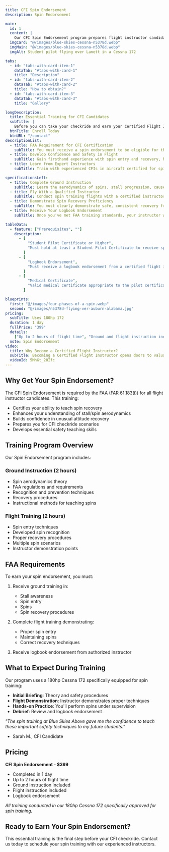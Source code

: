 ```yaml
---
title: CFI Spin Endorsement
description: Spin Endorsement

main:
  id: 1
  content: |
    Our CFI Spin Endorsement program prepares flight instructor candidates to safely teach spin recovery techniques, meeting FAA requirements for CFI certification.
  imgCard: "@/images/blue-skies-cessna-n5378d.webp"
  imgMain: "@/images/blue-skies-cessna-n5378d.webp"
  imgAlt: Student pilot flying over Lanett in a Cessna 172

tabs:
  - id: "tabs-with-card-item-1"
    dataTab: "#tabs-with-card-1"
    title: "Description"
  - id: "tabs-with-card-item-2"
    dataTab: "#tabs-with-card-2"
    title: "How to obtain?"
  - id: "tabs-with-card-item-3"
    dataTab: "#tabs-with-card-3"
    title: "Gallery"

longDescription:
  title: Essential Training for CFI Candidates
  subTitle: |
    Before you can take your checkride and earn your Certified Flight Instructor certificate, you’ll need a spin endorsement in your logbook—proof that you’re trained, competent, and confident in handling one of aviation’s most dynamic flight maneuvers. At Blue Skies Above, we make the process straightforward and stress-free with focused ground instruction and in-air practice in our 180hp Cessna 172. Whether you're preparing for your CFI or just want to strengthen your spin recovery skills, our experienced instructors will guide you every step of the way. Enroll today and earn your spin endorsement in as little as one day.
  btnTitle: Enroll Today
  btnURL: "/contact"
descriptionList:
  - title: FAA Requirement for CFI Certification
    subTitle: You must receive a spin endorsement to be eligible for the Certified Flight Instructor checkride, as outlined in FAR 61.183(i).
  - title: Develop Confidence and Safety in Flight
    subTitle: Gain firsthand experience with spin entry and recovery, helping you stay calm and in control when teaching stall and spin awareness to your future students.
  - title: Learn from Expert Instructors
    subTitle: Train with experienced CFIs in aircraft certified for spins, using structured lessons that prioritize safety, clarity, and hands-on learning.

specificationsLeft:
  - title: Complete Ground Instruction
    subTitle: Learn the aerodynamics of spins, stall progression, causes of unintentional spins, and FAA requirements for spin training.
  - title: Fly With a Qualified Instructor
    subTitle: Conduct spin training flights with a certified instructor in a spin-approved aircraft—practicing safe entry, sustained spins, and proper recovery techniques.
  - title: Demonstrate Spin Recovery Proficiency
    subTitle: You must clearly demonstrate safe, consistent recovery from spins and an understanding of how to teach spin awareness to others.
  - title: Receive Your Logbook Endorsement
    subTitle: Once you've met FAA training standards, your instructor will endorse your logbook confirming you’re proficient in spins and eligible to take your CFI checkride.

tableData:
  - feature: ["Prerequisites", ""]
    description:
      - [
          "Student Pilot Certificate or Higher",
          "Must hold at least a Student Pilot Certificate to receive spin training endorsement.",
        ]
      - [
          "Logbook Endorsement",
          "Must receive a logbook endorsement from a certified flight instructor authorizing spin training.",
        ]
      - [
          "Medical Certificate",
          "Valid medical certificate appropriate to the pilot certificate held.",
        ]

blueprints:
  first: "@/images/four-phases-of-a-spin.webp"
  second: "@/images/n5378d-flying-ver-auburn-alabama.jpg"
pricing:
  subTitle: Uses 180hp 172
  duration: 1 day
  fullPrice: "399"
  details:
    ["Up to 2 hours of flight time", "Ground and flight instruction included"]
  note: Spin Endorsement
video:
  title: Why Become a Certified Flight Instructor?
  subTitle: Becoming a Certified Flight Instructor opens doors to valuable experience, career advancement, and the opportunity to inspire the next generation of pilots. It strengthens your skills, builds flight hours, and positions you for success in the aviation industry.
  videoId: 5MhGt_28Ifc
---
```


## Why Get Your Spin Endorsement?

The CFI Spin Endorsement is required by the FAA (FAR 61.183(i)) for all flight instructor candidates. This training:

- Certifies your ability to teach spin recovery
- Enhances your understanding of stall/spin aerodynamics
- Builds confidence in unusual attitude recovery
- Prepares you for CFI checkride scenarios
- Develops essential safety teaching skills

## Training Program Overview

Our Spin Endorsement program includes:

### Ground Instruction (2 hours)

- Spin aerodynamics theory
- FAA regulations and requirements
- Recognition and prevention techniques
- Recovery procedures
- Instructional methods for teaching spins

### Flight Training (2 hours)

- Spin entry techniques
- Developed spin recognition
- Proper recovery procedures
- Multiple spin scenarios
- Instructor demonstration points

## FAA Requirements

To earn your spin endorsement, you must:

1. Receive ground training in:

   - Stall awareness
   - Spin entry
   - Spins
   - Spin recovery procedures

2. Complete flight training demonstrating:

   - Proper spin entry
   - Maintaining spins
   - Correct recovery techniques

3. Receive logbook endorsement from authorized instructor

## What to Expect During Training

Our program uses a 180hp Cessna 172 specifically equipped for spin training:

- **Initial Briefing**: Theory and safety procedures
- **Flight Demonstration**: Instructor demonstrates proper techniques
- **Hands-on Practice**: You'll perform spins under supervision
- **Debrief**: Review and logbook endorsement

_"The spin training at Blue Skies Above gave me the confidence to teach these important safety techniques to my future students."_

- Sarah M., CFI Candidate

## Pricing

**CFI Spin Endorsement - $399**

- Completed in 1 day
- Up to 2 hours of flight time
- Ground instruction included
- Flight instruction included
- Logbook endorsement

_All training conducted in our 180hp Cessna 172 specifically approved for spin training._

## Ready to Earn Your Spin Endorsement?

This essential training is the final step before your CFI checkride. Contact us today to schedule your spin training with our experienced instructors.
